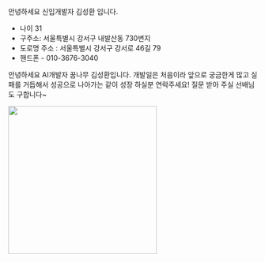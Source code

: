 안녕하세요 신입개발자 김성환 입니다.

* 나이 31
* 구주소: 서울특별시 강서구 내발산동 730번지
* 도로명 주소 : 서울특별시 강서구 강서로 46길 79
 * 핸드폰 - 010-3676-3040

안녕하세요 AI개발자 꿈나무 김성환입니다. 개발일은 처음이라 앞으로 궁금한게 많고 실패를 거듭해서 성공으로 나아가는 같이 성장 하실분 연락주세요! 
질문 받아 주실 선배님도 구합니다~

<img src="https://i.pinimg.com/200x150/81/bc/a0/81bca025d15df5d8f8b5c5c9e0f73ab4.jpg" width=300 > 
